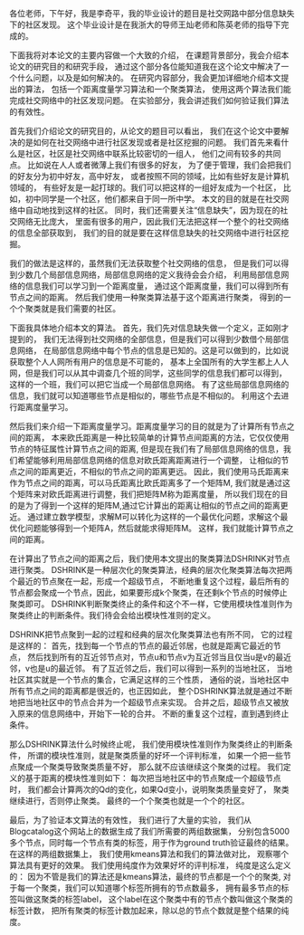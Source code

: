 各位老师，下午好，我是李奇平，我的毕业设计的题目是社交网路中部分信息缺失下的社区发现。
这个毕业设计是在我浙大的导师王灿老师和陈英老师的指导下完成的。

下面我将对本论文的主要内容做一个大致的介绍，
在课题背景部分，我会介绍本论文的研究目的和研究手段，
通过这个部分各位能知道我在这个论文中解决了一个什么问题，以及是如何解决的。
在研究内容部分，我会更加详细地介绍本文提出的算法，
包括一个距离度量学习算法和一个聚类算法，
使用这两个算法我们能完成社交网络中的社区发现问题。
在实验部分，我会讲述我们如何验证我们算法的有效性。

首先我们介绍论文的研究目的，从论文的题目可以看出，
我们在这个论文中要解决的是如何在社交网络中进行社区发现或者是社区挖掘的问题。
我们首先来看什么是社区，社区是社交网络中联系比较密切的一组人，
他们之间有较多的共同点。
比如说在人人或者微薄上我们有很多的好友，
为了便于管理，我们会把我们的好友分为初中好友，高中好友，
或者按照不同的领域，比如有些好友是计算机领域的，
有些好友是一起打球的。我们可以把这样的一组好友成为一个社区，
比如，初中同学是一个社区，他们都来自于同一所中学。
本文的目的就是在社交网络中自动地找到这样的社区。
同时，我们还需要关注“信息缺失”，因为现在的社交网络无比庞大，
里面有很多的用户，因此我们无法把这样一个整个的社交网络的信息全部获取到，
我们的目的就是要在这样信息缺失的社交网络中进行社区挖掘。

我们的做法是这样的，虽然我们无法获取整个社交网络的信息，
但是我们可以得到少数几个局部信息网络，局部信息网络的定义我待会会介绍，
利用局部信息网络的信息我们可以学习到一个距离度量，
通过这个距离度量，我们可以得到所有节点之间的距离。
然后我们使用一种聚类算法基于这个距离进行聚类，
得到的一个个聚类就是我们需要的社区。

下面我具体地介绍本文的算法。
首先，我们先对信息缺失做一个定义，正如刚才提到的，
我们无法得到社交网络的全部信息，但是我们可以得到少数借个局部信息网络，
在局部信息网络中每个节点的信息是已知的。这是可以做到的，比如说获取整个人人网所有用户的信息是不可能的，
基本上全国所有的大学生都上人人网，但是我们可以从其中调查几个班的同学，这些同学的信息我们都可以得到，
这样的一个班，我们可以把它当成一个局部信息网络。
有了这些局部信息网络的信息，我们就可以知道哪些节点是相似的，哪些节点是不相似的。
利用这个去进行距离度量学习。

然后我们来介绍一下距离度量学习。距离度量学习的目的就是为了计算所有节点之间的距离，
本来欧氏距离是一种比较简单的计算节点间距离的方法，它仅仅使用节点的特征属性计算节点之间的距离,
但是现在我们有了局部信息网络的信息，我们希望能够利用局部信息网络的信息对欧氏距离距离进行一个调整，
让相似的节点之间的距离更近，不相似的节点之间的距离更远。
因此，我们使用马氏距离来作为节点之间的距离，可以马氏距离比欧氏距离多了一个矩阵M,
我们就是通过这个矩阵来对欧氏距离进行调整，我们把矩阵M称为距离度量，
所以我们现在的目的是为了得到一个这样的矩阵M,通过它计算出的距离让相似的节点之间的距离更近。
通过建立数学模型，求解M可以转化为这样的一个最优化问题，求解这个最优化问题能够得到一个矩阵A，然后就能求得矩阵M。
这样，我们就能计算节点之间的距离。

在计算出了节点之间的距离之后，我们使用本文提出的聚类算法DSHRINK对节点进行聚类。
DSHRINK是一种层次化的聚类算法，经典的层次化聚类算法每次把两个最近的节点聚在一起，形成一个超级节点，
不断地重复这个过程，最后所有的节点都会聚成一个节点，因此，如果要形成k个聚类，在还剩k个节点的时候停止聚类即可。
DSHRINK判断聚类终止的条件和这个不一样，它使用模块性准则作为聚类终止的判断条件。我们待会会给出模块性准则的定义。

DSHRINK把节点聚到一起的过程和经典的层次化聚类算法也有所不同，
它的过程是这样的：
首先，找到每一个节点的节点的最近邻居，也就是距离它最近的节点，
然后找到所有的互近邻节点对，节点u和节点v为互近邻当且仅当u是v的最近邻，v也是u的最近邻。
有了互近邻之后，我们可以得到一系列的当地社区，
当地社区其实就是一个节点的集合，它满足这样的三个性质，
通俗的说，当地社区中所有节点之间的距离都是很近的，也正因如此，
整个DSHRINK算法就是通过不断地把当地社区中的节点合并为一个超级节点来实现。
合并之后，超级节点又被放入原来的信息网络中，开始下一轮的合并。
不断的重复这个过程，直到遇到终止条件。

那么DSHRINK算法什么时候终止呢，
我们使用模块性准则作为聚类终止的判断条件，
所谓的模块性准则，就是聚类质量的好坏一个评判标准，
如果一个把一些节点聚成一个聚类导致聚类质量不好，
那么就不应该继续这个聚类的过程。
我们定义的基于距离的模块性准则如下：
每次把当地社区中的节点聚成一个超级节点时，
我们都会计算两次的Qd的变化，如果Qd变小，说明聚类质量变好了，
聚类继续进行，否则停止聚类。
最终的一个个聚类也就是一个个的社区。

最后，为了验证本文算法的有效性，
我们进行了大量的实验，
我们从Blogcatalog这个网站上的数据生成了我们所需要的两组数据集，
分别包含5000多个节点，同时每一个节点有类的标签，用于作为ground truth验证最终的结果。
在这样的两组数据集上，
我们使用kmeans算法和我们的算法做对比，
观察哪个算法具有更好的效果。
我们使用纯度作为效果好坏的评判标准，
纯度是这么定义的：
因为不管是我们的算法还是kmeans算法，最终的节点都是一个个的聚类,
对于每一个聚类，我们可以知道哪个标签所拥有的节点数最多，
拥有最多节点的标签叫做这聚类的标签label，
这个label在这个聚类中有的节点个数叫做这个聚类的标签计数，
把所有聚类的标签计数加起来，除以总的节点个数就是整个结果的纯度。

